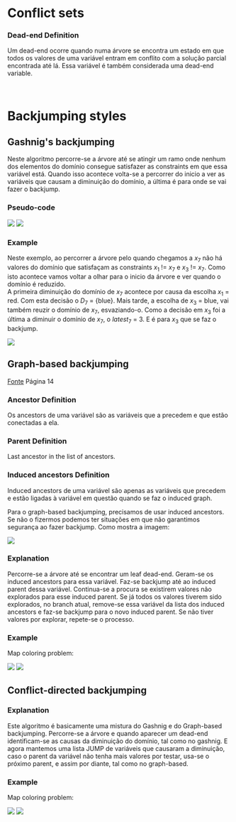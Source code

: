 # Conflict sets

### Dead-end Definition

Um dead-end ocorre quando numa árvore se encontra um estado em que todos os valores de uma variável entram em conflito com a solução parcial encontrada até lá. Essa variável é também considerada uma dead-end variable.

<br>

# Backjumping styles

## Gashnig's backjumping

Neste algoritmo percorre-se a árvore até se atingir um ramo onde nenhum dos elementos do domínio consegue satisfazer as constraints em que essa variável está. Quando isso acontece volta-se a percorrer do inicio a ver as variáveis que causam a diminuição do domínio, a última é para onde se vai fazer o backjump.

### Pseudo-code

<img src="Imagens/Aula6 Gashnig1.png">

<img src="Imagens/Aula6 Gashnig2.png">

### Example

Neste exemplo, ao percorrer a árvore pelo quando chegamos a $x_7$ não há valores do domínio que satisfaçam as constraints $x_1$ != $x_7$ e $x_3$ != $x_7$. Como isto acontece vamos voltar a olhar para o inicio da árvore e ver quando o domínio é reduzido.<br>
A primeira diminuição do domínio de $x_7$ acontece por causa da escolha $x_1$ = red. Com esta decisão o $D_7$ = {blue}. Mais tarde, a escolha de $x_3$ = blue, vai também reuzir o domínio de $x_7$, esvaziando-o. Como a decisão em $x_3$ foi a última a diminuir o domínio de $x_7$, o $latest_7$ = 3. E é para $x_3$ que se faz o backjump. 

<img src="Imagens/Aula6 Gashnig example1.png">

<br>

## Graph-based backjumping

[Fonte](https://pdf.sciencedirectassets.com/271585/1-s2.0-S0004370200X00872/1-s2.0-S0004370202001200/main.pdf?X-Amz-Security-Token=IQoJb3JpZ2luX2VjEDQaCXVzLWVhc3QtMSJIMEYCIQDEnC3WFgniEBCi%2Fv0iuFebY%2BrCbc13kU4nwqlqO4JBwAIhAK4UFYO53SXcAl17zXzGIb6Ljc0w9KJCQheerRLRESu1KrIFCHwQBRoMMDU5MDAzNTQ2ODY1IgwzZpjks7WW7M8zTF4qjwWKymDv0J%2BikXGzpBP6s32jFq7IaaunLrmGtntr0iYEYyXBys4sOvgBV2GLUYsSs%2FcwdJxcGxytuP27X0lgcD4oWCuxjDb8vFwLAkx%2B6Xrcu5ZYkkCnN4oa%2FZuqUpKYqPoktqlzhgZf1VV7lhgNe7Bc6dB5yC6CrDel0aHT1rqJFBd03z7LPNd7%2B7PiE7PKm4EUiUkZLX3iycCa8CdZYWftNt7tsAD1ijkHkyAxgf0jVsqD0JmQlLbvRR5OBLKm5ibJz3AWdN9pinS1UNzPM3fKeFbTOnEO8xLBx7i63xYGDxkS1IHqR7zvimzaUVySRDGKJv4wNdD3UgakzrFwe7jJmrd1Dj181zSUnrmWPTKEQpLkTPTe2Cnr4PILAoGgGsYsbVi8cdpMkDR9jKXGnPXg3lmRMSw1za9rDB%2FWxD%2BJo7c2tWxzhdyzcyG2AsodH1SlUGaSKK4xSG1v72yBiGmLCVFA5iWbSJv2Yj2VpHxbCEnZXiSNOBTXM3ftlmmkY665t7SpdIhZv1MN0LWSHegKhclJD4ahXUxfmYzg4eNI9JXhYI0h%2BEQoGE43phyoom3M7ymGasx%2BYDyQmg%2FK6ksFdzuewV8%2FCRVOxd%2FUgSZzE0MWUokFzgtr2INaAILesmQ91xmzNZTPdRaNGtDFhwfT2YDRfbSbWDxL469e8XGGZrVm2OXYUQZXICr8RUQ%2FnAq%2Fd%2Fnbtc2NyEH%2Bm7a4wK3Zwlkbrhiu9mtylAXUqiZONb7n6yXo9qJ1Vk4j3gGsPzPIRt4SzqmicGvY%2BiTCTh8X5h7SvGcBsss4BaNA4i%2Fw7PK5t1j8U72xs9t3fdLnT0SnYR6VSyXD7l1GrifUGS6AlV2AnFwlB7NiQrMD4uQqMK%2Fz67cGOrABnpYukfSrl6O%2BLlqHwiHDGos9U65nhhd89wLG4U9gEGY%2FRGsa03wfmYgTUReFYy8WOD8X1woXJIqlq1Il8y6AgVtVcqdX5Z%2FO8tpw80Uu%2F867EK%2F7ljxydhNDvAu2L5OXp9xIJvSDtK9tjN%2BK12WF%2FWlfjoAS%2BoQxEqxUfE2H2OMZrRlrtkkCbrx%2F7Ke5KxA0OMg79DipN%2FN3WDezVKSjIBRXfNAWp216j6D09%2FbLHD0%3D&X-Amz-Algorithm=AWS4-HMAC-SHA256&X-Amz-Date=20240930T203238Z&X-Amz-SignedHeaders=host&X-Amz-Expires=300&X-Amz-Credential=ASIAQ3PHCVTYZAQOFFPS%2F20240930%2Fus-east-1%2Fs3%2Faws4_request&X-Amz-Signature=1af16b7708d77ccba685f077a091035e022d2eb394621cd0f6b58ed21c6accae&hash=c864e94b0f32d43c1af72dc158e5aef68371416feca2b98f5f1876d9f6ddb0b2&host=68042c943591013ac2b2430a89b270f6af2c76d8dfd086a07176afe7c76c2c61&pii=S0004370202001200&tid=spdf-d2293975-1b8c-4dd7-b5f4-df430c03e222&sid=6e5d56fd1f58e24a94294d45c9cd0fa76d03gxrqb&type=client&tsoh=d3d3LnNjaWVuY2VkaXJlY3QuY29t&ua=16125b03055405000056&rr=8cb6fbc0b8ee94ef&cc=pt) Página 14

### Ancestor Definition

Os ancestors de uma variável são as variáveis que a precedem e que estão conectadas a ela.

### Parent Definition

Last ancestor in the list of ancestors.

### Induced ancestors Definition

Induced ancestors de uma variável são apenas as variáveis que precedem e estão ligadas à variável em questão quando se faz o induced graph.

Para o graph-based backjumping, precisamos de usar induced ancestors. Se não o fizermos podemos ter situações em que não garantimos segurança ao fazer backjump. Como mostra a imagem:

<img src="Imagens/Aula6 graph-based problem.png">

<br>

### Explanation

Percorre-se a árvore até se encontrar um leaf dead-end. Geram-se os induced ancestors para essa variável. Faz-se backjump até ao induced parent dessa variável. Continua-se a procura se existirem valores não explorados para esse induced parent. Se já todos os valores tiverem sido explorados, no branch atual, remove-se essa variável da lista dos induced ancestors e faz-se backjump para o novo induced parent. Se não tiver valores por explorar, repete-se o processo.

### Example

Map coloring problem:

<img src="Imagens/Aula6 graph-based example2.png">

<img src="Imagens/Aula6 graph-based example1.png">

## Conflict-directed backjumping

### Explanation

Este algoritmo é basicamente uma mistura do Gashnig e do Graph-based backjumping. Percorre-se a árvore e quando aparecer um dead-end identificam-se as causas da diminuição do domínio, tal como no gashnig. E agora mantemos uma lista JUMP de variáveis que causaram a diminuição, caso o parent da variável não tenha mais valores por testar, usa-se o próximo parent, e assim por diante, tal como no graph-based.

### Example

Map coloring problem:

<img src="Imagens/Aula6 graph-based example2.png">

<img src="Imagens/Aula6 conflict-based example.png">